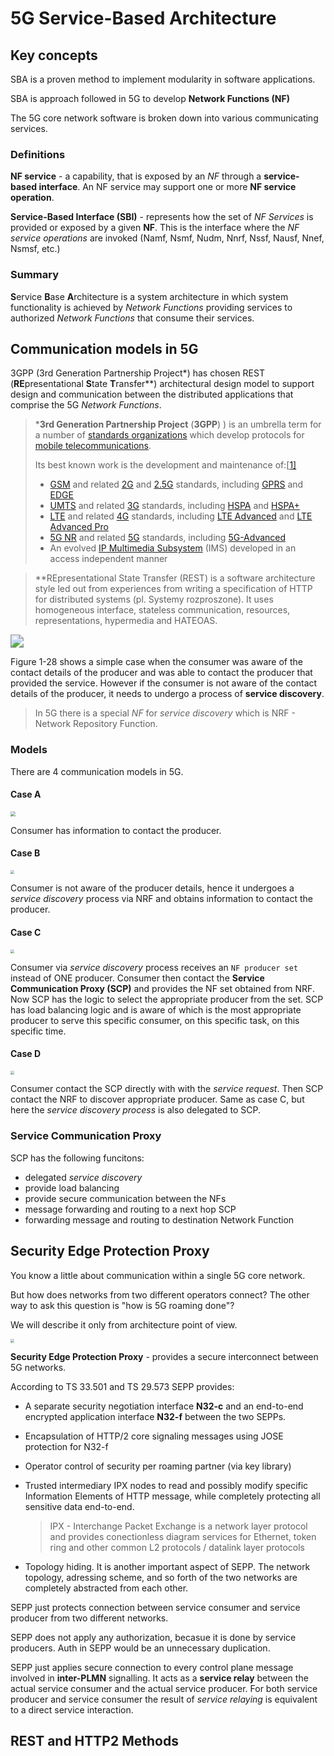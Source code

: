 # 5G Service-Based Architecture

## Key concepts



SBA is a proven method to implement modularity in software applications. 

SBA is approach followed in 5G to develop **Network Functions  (NF)** 

The 5G core network software is broken down into various communicating services.

### Definitions

**NF service** - a capability, that is exposed by an *NF* through a **service-based interface**. An NF service may support one or more **NF service operation**.

**Service-Based Interface (SBI)** - represents how the set of *NF Services* is provided or exposed by a given **NF**. This is the interface where the *NF service operations* are invoked (Namf, Nsmf, Nudm, Nnrf, Nssf, Nausf, Nnef, Nsmsf, etc.)

### Summary

**S**ervice **B**ase **A**rchitecture is a system architecture in which system functionality is achieved by *Network Functions* providing services to authorized *Network Functions* that consume their services.

## Communication models in 5G

3GPP (3rd Generation Partnership Project*) has chosen REST (**RE**presentational **S**tate **T**ransfer**) architectural design model to support design and communication between the distributed applications that comprise the 5G *Network Functions*.

> ***3rd Generation Partnership Project** (**3GPP**) ) is an umbrella term for a number of [standards organizations](https://en.wikipedia.org/wiki/Standards_organization) which develop protocols for [mobile telecommunications](https://en.wikipedia.org/wiki/Mobile_telecommunications). 
>
> Its best known work is the development and maintenance of:[[1\]](https://en.wikipedia.org/wiki/3GPP#cite_note-1)
>
> - [GSM](https://en.wikipedia.org/wiki/GSM) and related [2G](https://en.wikipedia.org/wiki/2G) and [2.5G](https://en.wikipedia.org/wiki/2.5G) standards, including [GPRS](https://en.wikipedia.org/wiki/General_Packet_Radio_Service) and [EDGE](https://en.wikipedia.org/wiki/Enhanced_Data_Rates_for_GSM_Evolution)
> - [UMTS](https://en.wikipedia.org/wiki/Universal_Mobile_Telecommunications_System) and related [3G](https://en.wikipedia.org/wiki/3G) standards, including [HSPA](https://en.wikipedia.org/wiki/High_Speed_Packet_Access) and [HSPA+](https://en.wikipedia.org/wiki/Evolved_High_Speed_Packet_Access)
> - [LTE](https://en.wikipedia.org/wiki/LTE_(telecommunication)) and related [4G](https://en.wikipedia.org/wiki/4G) standards, including [LTE Advanced](https://en.wikipedia.org/wiki/LTE_Advanced) and [LTE Advanced Pro](https://en.wikipedia.org/wiki/LTE_Advanced_Pro)
> - [5G NR](https://en.wikipedia.org/wiki/5G_NR) and related [5G](https://en.wikipedia.org/wiki/5G) standards, including [5G-Advanced](https://en.wikipedia.org/wiki/5G-Advanced)
> - An evolved [IP Multimedia Subsystem](https://en.wikipedia.org/wiki/IP_Multimedia_Subsystem) (IMS) developed in an access independent manner

> **REpresentational State Transfer (REST) is a software architecture style led out from experiences from writing a specification of HTTP for distributed systems (pl. Systemy rozproszone). It uses homogeneous interface, stateless communication, resources, representations, hypermedia and HATEOAS.

<img src="img/1.png" style="zoom:130%;" />

Figure 1-28 shows a simple case when the consumer was aware of the contact details of the producer and was able to contact the producer that provided the service. However if the consumer is not aware of the contact details of the producer, it needs to undergo a process of **service discovery**.

> In 5G there is a special *NF* for *service discovery* which is NRF - Network Repository Function.

### Models

There are 4 communication models in 5G.

#### Case A

<img src="img/2.png" style="zoom:50%;" />

Consumer has information to contact the producer.

#### Case B

<img src="img/3.png" style="zoom:40%;" />

Consumer is not aware of the producer details, hence it undergoes a *service discovery* process via NRF and obtains information to contact the producer.

#### Case C

<img src="img/4.png" style="zoom:40%;" />

Consumer via *service discovery* process receives an `NF producer set` instead of ONE producer. Consumer then contact the **Service Communication Proxy (SCP)** and provides the NF set obtained from NRF. Now SCP has the logic to select the appropriate producer from the set. SCP has load balancing logic and is aware of which is the most appropriate producer to serve this specific consumer, on this specific task, on this specific time. 

#### Case D

<img src="img/5.png" style="zoom:40%;" />

Consumer contact the SCP directly with with the *service request*. Then SCP contact the NRF to discover appropriate producer. Same as case C, but here the *service discovery process* is also delegated to SCP.

### Service Communication Proxy

SCP has the following funcitons:

- delegated *service discovery*
- provide load balancing
- provide secure communication between the NFs
- message forwarding and routing to a next hop SCP
- forwarding message and routing to destination Network Function

## Security Edge Protection Proxy

You know a little about communication within a single 5G core network. 

But how does networks from two different operators connect? The other way to ask this question is "how is 5G roaming done"?

We will describe it only from architecture point of view.

<img src="img/6.png" style="zoom:40%;" />

**Security Edge Protection Proxy** - provides a secure interconnect between 5G networks. 

According to TS 33.501 and TS 29.573 SEPP provides:

- A separate security negotiation interface **N32-c** and an end-to-end encrypted application interface **N32-f** between the two SEPPs.

- Encapsulation of HTTP/2 core signaling messages using JOSE protection for N32-f 

- Operator control of security per roaming partner (via key library)

- Trusted intermediary IPX nodes to read and possibly modify specific Information Elements of HTTP message, while completely protecting all sensitive data end-to-end. 

  > IPX - Interchange Packet Exchange is a network layer protocol and provides conectionless diagram services for Ethernet, token ring and other common L2 protocols / datalink layer protocols

- Topology hiding. It is another important aspect of SEPP. The network topology, adressing scheme, and so forth of the two networks are completely abstracted from each other.

SEPP just protects connection between service consumer and service producer from two different networks.

SEPP does not apply any authorization, becasue it is done by service producers. Auth in SEPP would be an unnecessary duplication.

SEPP just applies secure connection to every control plane message involved in **inter-PLMN** signalling. It acts as a **service relay** between the actual service consumer and the actual service producer. For both service producer and service consumer the result of *service relaying* is equivalent to a direct service interaction.

## REST and HTTP2 Methods

